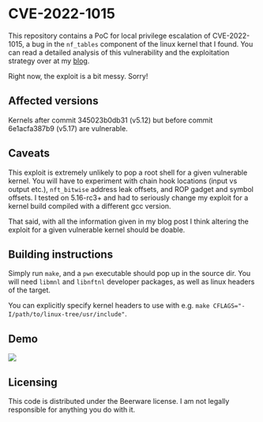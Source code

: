 # CVE-2022-1015

This repository contains a PoC for local privilege escalation of CVE-2022-1015, a bug in the `nf_tables` component of the linux kernel that I found. You can read a detailed analysis of this vulnerability and the exploitation strategy over at my [blog](https://blog.dbouman.nl/2022/04/02/How-The-Tables-Have-Turned-CVE-2022-1015-1016/).

Right now, the exploit is a bit messy. Sorry!

## Affected versions

Kernels after commit 345023b0db31 (v5.12) but before commit 6e1acfa387b9 (v5.17) are vulnerable. 

## Caveats

This exploit is extremely unlikely to pop a root shell for a given vulnerable kernel. You will have to experiment with chain hook locations (input vs output etc.), `nft_bitwise` address leak offsets, and ROP gadget and symbol offsets. I tested on 5.16-rc3+ and had to seriously change my exploit for a kernel build compiled with a different gcc version. 

That said, with all the information given in my blog post I think altering the exploit for a given vulnerable kernel should be doable.

## Building instructions

Simply run `make`, and a `pwn` executable should pop up in the source dir. You will need `libmnl` and `libnftnl` developer packages, as well as linux headers of the target.

You can explicitly specify kernel headers to use with e.g. `make CFLAGS="-I/path/to/linux-tree/usr/include"`.

## Demo

[![](https://asciinema.org/a/zIlTY7p1JRf0y4I8zbGLkpg6H.svg)](https://asciinema.org/a/zIlTY7p1JRf0y4I8zbGLkpg6H)

## Licensing

This code is distributed under the Beerware license. I am not legally responsible for anything you do with it.
